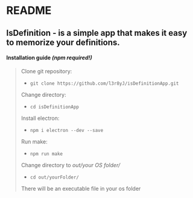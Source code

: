 # README

## **IsDefinition** - is a simple app that makes it easy to memorize your definitions.

#### Installation guide _(npm required!)_

> Clone git repository:
>
> - `git clone https://github.com/l3r8yJ/isDefinitionApp.git`
>
> Change directory:
>
> - `cd isDefinitionApp`
>
> Install electron:
>
> - `npm i electron --dev --save`
>
> Run make:
>
> - `npm run make`
>
> Change directory to _out/your OS folder/_
>
> - `cd out/yourFolder/`
>
> There will be an executable file in your os folder
